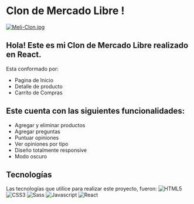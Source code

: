 # Clon de Mercado Libre !
[![Meli-Clon.jpg](https://i.postimg.cc/d3WFv83Y/Meli-Clon.jpg)](https://postimg.cc/xNbh3NLx)

## Hola! Este es mi Clon de Mercado Libre realizado en React.
Esta conformado por:
* Pagina de Inicio
* Detalle de producto
* Carrito de Compras

## Este cuenta con las siguientes funcionalidades:
* Agregar y eliminar productos
* Agregar preguntas
* Puntuar opiniones
* Ver opiniones por tipo
* Diseño totalmente responsive
* Modo oscuro

## Tecnologías
Las tecnologías que utilice para realizar este proyecto, fueron:
![HTML5](https://img.shields.io/badge/HTML5-E34F26?style=for-the-badge&logo=html5&logoColor=white)
![CSS3](https://img.shields.io/badge/CSS3-1572B6?style=for-the-badge&logo=css3&logoColor=white)
![Sass](https://img.shields.io/badge/Sass-CC6699?style=for-the-badge&logo=sass&logoColor=white)
![Javascript](https://img.shields.io/badge/JavaScript-F7DF1E?style=for-the-badge&logo=javascript&logoColor=black)
![React](https://img.shields.io/badge/React-20232A?style=for-the-badge&logo=react&logoColor=61DAFB)
